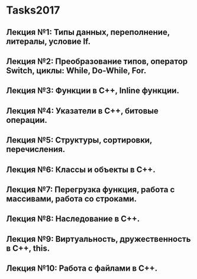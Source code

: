 # Tasks2017
## Лекция №1: Типы данных, переполнение, литералы, условие If.
## Лекция №2: Преобразование типов, оператор Switch, циклы: While, Do-While, For.
## Лекция №3: Функции в С++, Inline функции.
## Лекция №4: Указатели в С++, битовые операции.
## Лекция №5: Структуры, сортировки, перечисления.
## Лекция №6: Классы и объекты в С++.
## Лекция №7: Перегрузка функция, работа с массивами, работа со строками.
## Лекция №8: Наследование в С++.
## Лекция №9: Виртуальность, дружественность в С++, this.
## Лекция №10: Работа с файлами в С++.
